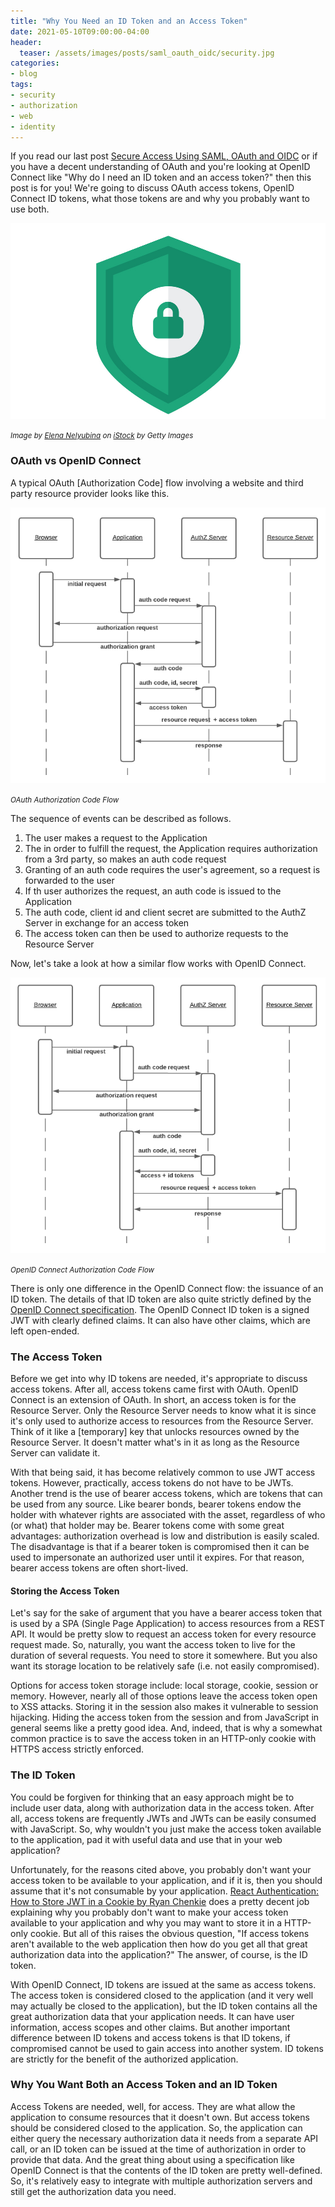 ```yaml
---
title: "Why You Need an ID Token and an Access Token"
date: 2021-05-10T09:00:00-04:00
header:
  teaser: /assets/images/posts/saml_oauth_oidc/security.jpg
categories:
- blog 
tags:
- security
- authorization
- web
- identity
---
```


If you read our last post [Secure Access Using SAML, OAuth and OIDC](/blog/saml-oauth-oidc/) or if you have a decent
understanding of OAuth and you're looking at OpenID Connect like "Why do I need an ID token and an access token?" then this post is for
you! We're going to discuss OAuth access tokens, OpenID Connect ID tokens, what those tokens are and why you probably
want to use both.

![Security](/assets/images/posts/saml_oauth_oidc/security.jpg)

_<small>Image by [Elena Nelyubina](https://www.istockphoto.com/portfolio/ElenaNelyubina?mediatype=illustration) on [iStock](https://www.istockphoto.com) by Getty Images</small>_

### OAuth vs OpenID Connect

A typical OAuth [Authorization Code] flow involving a website and third party resource provider looks like this.

![OAuth2 Auth Code Flow](/assets/images/posts/access_id_tokens/oauth.png)

_<small>OAuth Authorization Code Flow</small>_

The sequence of events can be described as follows.
1. The user makes a request to the Application
2. The in order to fulfill the request, the Application requires authorization from a 3rd party, so makes an auth code request
3. Granting of an auth code requires the user's agreement, so a request is forwarded to the user
4. If th user authorizes the request, an auth code is issued to the Application
5. The auth code, client id and client secret are submitted to the AuthZ Server in exchange for an access token
6. The access token can then be used to authorize requests to the Resource Server

Now, let's take a look at how a similar flow works with OpenID Connect.

![OIDC Auth Code Flow](/assets/images/posts/access_id_tokens/oidc.png)

_<small>OpenID Connect Authorization Code Flow</small>_

There is only one difference in the OpenID Connect flow: the issuance of an ID token. The details of that ID token
are also quite strictly defined by the [OpenID Connect specification](https://openid.net/specs/openid-connect-basic-1_0.html#IDToken).
The OpenID Connect ID token is a signed JWT with clearly defined claims. It can also have other claims, which are left
open-ended.

### The Access Token

Before we get into why ID tokens are needed, it's appropriate to discuss access tokens. After all, access tokens came first
with OAuth. OpenID Connect is an extension of OAuth. In short, an access token is for the Resource Server. Only
the Resource Server needs to know what it is since it's only used to authorize access to resources from the Resource Server.
Think of it like a [temporary] key that unlocks resources owned by the Resource Server. It doesn't matter what's in it
as long as the Resource Server can validate it.

With that being said, it has become relatively common to use JWT access tokens. However, practically, access tokens do 
not have to be JWTs. Another trend is the use of bearer access tokens, which are tokens that can be used from any source. Like 
bearer bonds, bearer tokens endow the holder with whatever rights are associated with the asset, regardless of who (or what) that holder may be.
Bearer tokens come with some great advantages: authorization overhead is low and distribution is easily scaled. The disadvantage
is that if a bearer token is compromised then it can be used to impersonate an authorized user until it expires. For that reason,
bearer access tokens are often short-lived.

#### Storing the Access Token

Let's say for the sake of argument that you have a bearer access token that is used by a SPA (Single Page Application) to
access resources from a REST API. It would be pretty slow to request an access token for every resource request made. So,
naturally, you want the access token to live for the duration of several requests. You need to store it somewhere. But you
also want its storage location to be relatively safe (i.e. not easily compromised).

Options for access token storage include: local storage, cookie, session or memory. However, nearly all of those
options leave the access token open to XSS attacks. Storing it in the session also makes it vulnerable to session hijacking.
Hiding the access token from the session and from JavaScript in general seems like a pretty good idea. And, indeed, that
is why a somewhat common practice is to save the access token in an HTTP-only cookie with HTTPS access strictly enforced.

### The ID Token

You could be forgiven for thinking that an easy approach might be to include user data, along with authorization data
in the access token. After all, access tokens are frequently JWTs and JWTs can be easily consumed with JavaScript. So,
why wouldn't you just make the access token available to the application, pad it with useful data and use that in your
web application? 

Unfortunately, for the reasons cited above, you probably don't want your access token to be available to your application,
and if it is, then you should assume that it's not consumable by your application. 
[React Authentication: How to Store JWT in a Cookie by Ryan Chenkie](https://medium.com/@ryanchenkie_40935/react-authentication-how-to-store-jwt-in-a-cookie-346519310e81)
does a pretty decent job explaining why you probably don't want to make your access token available to your application and why
you may want to store it in a HTTP-only cookie. But all of this raises the obvious question, "If access tokens aren't
available to the web application then how do you get all that great authorization data into the application?" The answer, of course,
is the ID token.

With OpenID Connect, ID tokens are issued at the same as access tokens. The access token is considered closed to the application
(and it very well may actually be closed to the application), but the ID token contains all the great authorization data
that your application needs. It can have user information, access scopes and other claims. But another important difference
between ID tokens and access tokens is that ID tokens, if compromised cannot be used to gain access into another system.
ID tokens are strictly for the benefit of the authorized application.

### Why You Want Both an Access Token and an ID Token

Access Tokens are needed, well, for access. They are what allow the application to consume resources that it doesn't own.
But access tokens should be considered closed to the application. So, the application can either query the necessary authorization data
it needs from a separate API call, or an ID token can be issued at the time of authorization in order to provide that data.
And the great thing about using a specification like OpenID Connect is that the contents of the ID token are pretty well-defined.
So, it's relatively easy to integrate with multiple authorization servers and still get the authorization data you need.
